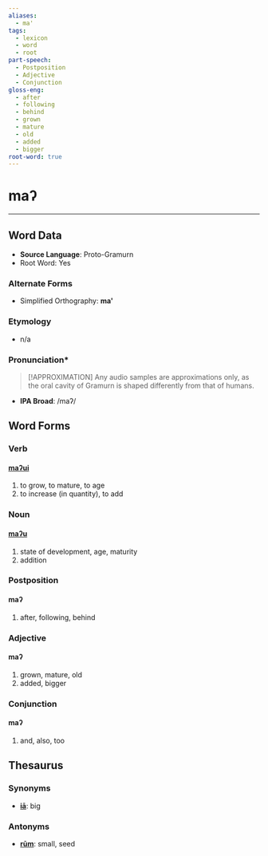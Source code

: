```yaml
---
aliases:
  - ma'
tags:
  - lexicon
  - word
  - root
part-speech:
  - Postposition
  - Adjective
  - Conjunction
gloss-eng:
  - after
  - following
  - behind
  - grown
  - mature
  - old
  - added
  - bigger
root-word: true
---
```

# maʔ
---
## Word Data
- **Source Language**: Proto-Gramurn
- Root Word: Yes
### Alternate Forms
- Simplified Orthography: **ma'**
### Etymology
- n/a
### Pronunciation\*
> [!APPROXIMATION]
> Any audio samples are approximations only, as the oral cavity of Gramurn is shaped differently from that of humans.
- **IPA Broad**: /maʔ/
## Word Forms

### Verb
#### [maʔui](lexicon/m/maʔui)
1. to grow, to mature, to age
2. to increase (in quantity), to add
### Noun
#### [maʔu](lexicon/m/maʔu)
1. state of development, age, maturity
2. addition
### Postposition
#### maʔ
1. after, following, behind
### Adjective
#### maʔ
1. grown, mature, old
2. added, bigger
### Conjunction
#### maʔ
1. and, also, too
## Thesaurus
### Synonyms
- [**iā**](lexicon/i/iā): big
### Antonyms
- [**rūm**](lexicon/r/rūm): small, seed
